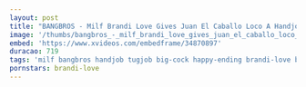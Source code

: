 ```yaml
---
layout: post
title: "BANGBROS - Milf Brandi Love Gives Juan El Caballo Loco A Handjob"
image: '/thumbs/bangbros_-_milf_brandi_love_gives_juan_el_caballo_loco_a_handjob.jpg'
embed: 'https://www.xvideos.com/embedframe/34870897'
duracao: 719
tags: 'milf bangbros handjob tugjob big-cock happy-ending brandi-love bang-bros juan-el-caballo-loco big-dick'
pornstars: brandi-love
---
```

